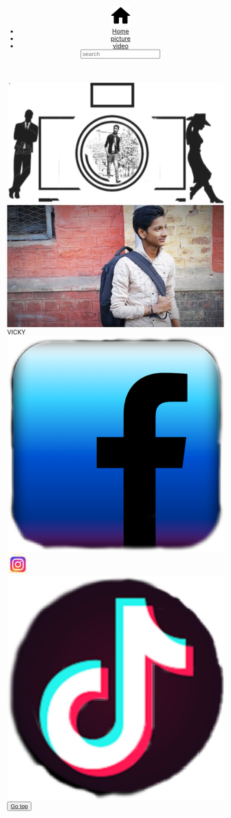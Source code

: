 <!DOCTYPE html>
<html lang="en">

<head>
    <meta charset="UTF-8">
    <meta name="viewport" content="width=device-width, initial-scale=1.0">
    <link rel="stylesheet" href="home.css">
    <title>vicky</title>
    <script src="home.js"></script>
</head>

<body>
    <header>
            <nav class="navbar">
                <ul>
                    <a href="home.html">
                    <img src="19.png" alt="" class="home" title="Home"></a>
                    <li><a href="home.html">Home</a></li>
                    <li><a href="picture.html" target="next">picture</a></li>
                    <li><a href="video.html" target="new tab">video</a></li>
                    <!-- <div class="se"> -->
                        <a href="https://www.google.com" target="new tab">
                    <input type="search" class="see" placeholder="search">
                        </a>
                    <!-- </div> -->
                </ul>
            </nav> 
        </header>
    <div class="diver">
        <img src="6.jpg" alt="">
    </div>
    <div class="diver1">
        <img src="15.jpg.jpg" alt="">
    </div>
    <div class="diver2">
        VICKY
    </div>
     <a href="https://www.facebook.com/profile.php?id=100040047588756" target="blank" class="facebook">
    <img src="12.png" alt="" title="facebook" class="book">
    </a>
    <a href="https://instagram.com/vickys_0813?igshid=i2uxvneehjyd" target="new tab" class="instagram">
        <img src="8.png" alt="" title="instagram" class="insta">
        </a>
        <a href="https://vm.tiktok.com/3Q53NU/" target="next" class="tiktok">
            <img src="13.png" alt="" title="tiktok" class="tik">
            </a>
            <button><a href="#" class="bu">Go top</a></button>
</body>

</html>
